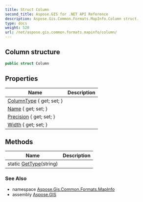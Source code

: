 ```yaml
---
title: Struct Column
second_title: Aspose.GIS for .NET API Reference
description: Aspose.Gis.Common.Formats.MapInfo.Column struct. 
type: docs
weight: 520
url: /net/aspose.gis.common.formats.mapinfo/column/
---
```

## Column structure

```csharp
public struct Column
```

## Properties

| Name | Description |
| --- | --- |
| [ColumnType](../../aspose.gis.common.formats.mapinfo/column/columntype/) { get; set; } |  |
| [Name](../../aspose.gis.common.formats.mapinfo/column/name/) { get; set; } |  |
| [Precision](../../aspose.gis.common.formats.mapinfo/column/precision/) { get; set; } |  |
| [Width](../../aspose.gis.common.formats.mapinfo/column/width/) { get; set; } |  |

## Methods

| Name | Description |
| --- | --- |
| static [GetType](../../aspose.gis.common.formats.mapinfo/column/gettype/)(string) |  |

### See Also

* namespace [Aspose.Gis.Common.Formats.MapInfo](../../aspose.gis.common.formats.mapinfo/)
* assembly [Aspose.GIS](../../)


